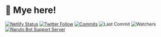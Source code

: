 # 👋 Mye here!
[![Netlify Status](https://api.netlify.com/api/v1/badges/71e47014-1f7e-47a2-917f-cd829b0df778/deploy-status)](https://app.netlify.com/sites/mye/deploys) 
[![Twitter Follow](https://img.shields.io/twitter/follow/MyeDaniel?color=1DA1F2&logo=Twitter&style=for-the-badge)](https://twitter.com/MyeDaniel) 
[![Commits](https://img.shields.io/github/commit-activity/m/mye-creator/mye-website?style=for-the-badge)](https://img.shields.io/github/commit-activity/m/mye-creator/mye-website?style=for-the-badge)
![Last Commit](https://img.shields.io/github/last-commit/mye-creator/mye-creator?style=for-the-badge)
![Watchers](https://img.shields.io/github/watchers/mye-creator/mye-website?color=32CD32&style=for-the-badge)
[![Naruto Bot Support Server](https://img.shields.io/discord/743324121714131056?label=Naruto%20Bot%20Support%20Server&style=for-the-badge)](https://discord.gg/ptEeeAW) 
